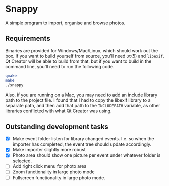 # Snappy
A simple program to import, organise and browse photos.

## Requirements
Binaries are provided for Windows/Mac/Linux, which should work out the box.
If you want to build yourself from source, you'll need ``Qt``(5) and ``libexif``.
Qt Creator will be able to build from that, but if you want to build in the command line, you'll need to run the following code.

```bash
qmake
make
./snappy
```
Also, if you are running on a Mac, you may need to add an include library path to the project file. I found that I had to copy the libexif library to a separate path, and then add that path to the ``INCLUDEPATH`` variable, as other libraries conflicted with what Qt Creator was using.

## Outstanding development tasks

- [x] Make event folder listen for library changed events. I.e. so when the importer has completed, the event tree should update accordingly.
- [x] Make importer slightly more robust
- [x] Photo area should show one picture per event under whatever folder is selected.
- [ ] Add right click menu for photo area
- [ ] Zoom functionality in large photo mode
- [ ] Fullscreen functionality in large photo mode.
